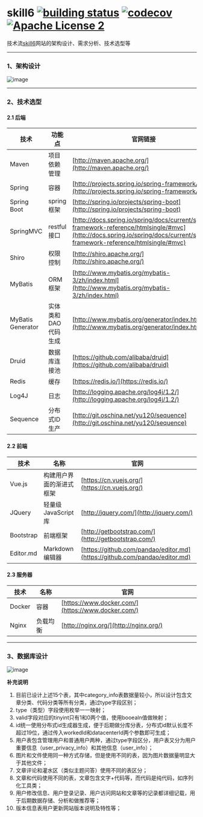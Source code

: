 # skill6   [![building status](https://travis-ci.com/skill6/skill6.svg?branch=master)](https://travis-ci.com/skill6/skill6)  [![codecov](https://codecov.io/gh/skill6/skill6/branch/master/graph/badge.svg)](https://codecov.io/gh/skill6/skill6)   [![Apache License 2](https://img.shields.io/hexpm/l/plug.svg)](http://www.apache.org/licenses/LICENSE-2.0)


技术流[skill6](https://skill6.cn)网站的架构设计、需求分析、技术选型等

------------

### 1、架构设计

![image](https://github.com/CrazyHusen/skill6/blob/master/docs/%E6%9E%B6%E6%9E%84%E8%AE%BE%E8%AE%A1/skill6%E6%9E%B6%E6%9E%84%E5%9B%BE.jpg)

------------

### 2、技术选型

#### 2.1 后端
技术 | 功能点 | 官网链接
----|------|----
Maven | 项目依赖管理  | [http://maven.apache.org/](http://maven.apache.org/)
Spring | 容器 | [http://projects.spring.io/spring-framework/](http://projects.spring.io/spring-framework/)
Spring Boot | spring框架 | [http://spring.io/projects/spring-boot](http://spring.io/projects/spring-boot)
SpringMVC | restful接口  | [http://docs.spring.io/spring/docs/current/spring-framework-reference/htmlsingle/#mvc](http://docs.spring.io/spring/docs/current/spring-framework-reference/htmlsingle/#mvc)
Shiro | 权限控制  | [http://shiro.apache.org/](http://shiro.apache.org/)
MyBatis | ORM框架  | [http://www.mybatis.org/mybatis-3/zh/index.html](http://www.mybatis.org/mybatis-3/zh/index.html)
MyBatis Generator | 实体类和DAO代码生成  | [http://www.mybatis.org/generator/index.html](http://www.mybatis.org/generator/index.html)
Druid | 数据库连接池  | [https://github.com/alibaba/druid](https://github.com/alibaba/druid)
Redis | 缓存  | [https://redis.io/](https://redis.io/)
Log4J | 日志  | [http://logging.apache.org/log4j/1.2/](http://logging.apache.org/log4j/1.2/)
Sequence | 分布式ID生产  | [http://git.oschina.net/yu120/sequence](http://git.oschina.net/yu120/sequence)

#### 2.2 前端
技术 | 名称 | 官网
----|------|----
Vue.js | 构建用户界面的渐进式框架  | [https://cn.vuejs.org/](https://cn.vuejs.org/)
JQuery | 轻量级 JavaScript 库  | [http://jquery.com/](http://jquery.com/)
Bootstrap | 前端框架  | [http://getbootstrap.com/](http://getbootstrap.com/)
Editor.md | Markdown编辑器  | [https://github.com/pandao/editor.md](https://github.com/pandao/editor.md)

#### 2.3 服务器
技术 | 名称 | 官网
----|------|----
Docker | 容器  | [https://www.docker.com/](https://www.docker.com/)
Nginx | 负载均衡  | [http://nginx.org/](http://nginx.org/)

------------

### 3、数据库设计

![image](https://github.com/CrazyHusen/skill6/blob/master/docs/%E6%95%B0%E6%8D%AE%E5%BA%93%E8%AE%BE%E8%AE%A1/%E6%95%B0%E6%8D%AE%E5%BA%93%E8%AE%BE%E8%AE%A1%E5%9B%BE.jpg)

**补充说明**
1. 目前已设计上述15个表，其中category_info表数据量较小，所以设计包含文章分类、代码分类等所有分类，通过type字段区别；
1. type（类型）字段使用枚举一一映射；
1. valid字段对应的tinyint只有1和0两个值，使用booealn值做映射；
1. id统一使用分布式id生成器生成，便于后期做分库分表，分布式id默认长度不超过19位，通过传入workedId和datacenterId两个参数即可生成；
1. 用户表包含管理用户和普通用户两种，通过type字段区分，用户表又分为用户重要信息（user_privacy_info）和其他信息（user_info）；
1. 图片和文件使用同一种方式存储，但是使用不同的表，因为图片数据量明显大于其他文件；
1. 文章评论和灌水区（类似主题问答）使用不同的表区分；
1. 文章和代码使用不同的表，文章包含文字+代码等，而代码是纯代码，如序列化工具类；
1. 用户修改信息、用户登录记录、用户访问网站和文章等的记录都详细记载，用于后期数据存储、分析和做推荐等；
1. 版本信息表用户更新网站版本说明及特性等；
